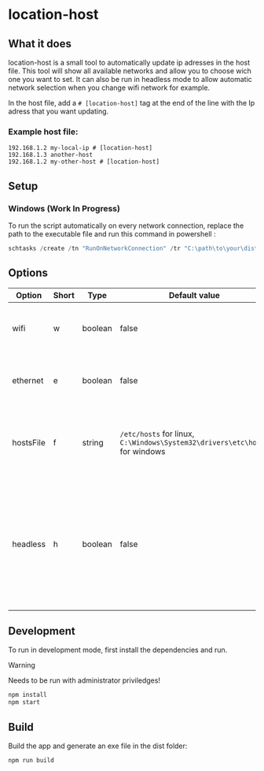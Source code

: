 # location-host

## What it does

location-host is a small tool to automatically update ip adresses in the host file. This tool will show all available networks and allow you to choose wich one you want to set. It can also be run in headless mode to allow automatic network selection when you change wifi network for example.

In the host file, add a `# [location-host]` tag at the end of the line with the Ip adress that you want updating.

### Example host file:

```
192.168.1.2 my-local-ip # [location-host]
192.168.1.3 another-host
192.168.1.2 my-other-host # [location-host]
```

## Setup

### Windows (Work In Progress)

To run the script automatically on every network connection, replace the path to the executable file and run this command in powershell :

```powershell
schtasks /create /tn "RunOnNetworkConnection" /tr "C:\path\to\your\dist\location-host.exe -w -h" /sc onevent /ec Microsoft-Windows-NetworkProfile/Operational /mo "*[System[Provider[@Name='Microsoft-Windows-NetworkProfile'] and EventID=10000]]" /ru "SYSTEM"
```

## Options

| Option    | Short | Type    | Default value                                                               | Description                                                                                                                   |
| --------- | ----- | ------- | --------------------------------------------------------------------------- | ----------------------------------------------------------------------------------------------------------------------------- |
| wifi      | w     | boolean | false                                                                       | Try and select a connected wifi network                                                                                       |
| ethernet  | e     | boolean | false                                                                       | Try and select a connected wired network                                                                                      |
| hostsFile | f     | string  | `/etc/hosts` for linux, `C:\Windows\System32\drivers\etc\hosts` for windows | Specify the host file to edit, if not specified, the os default is chosen.                                                    |
| headless  | h     | boolean | false                                                                       | Don't ask for any information and fail if a suitable network can't be found , should be run with the wifi or ethernet options |

## Development

To run in development mode, first install the dependencies and run.

> [!WARNING]  
> Needs to be run with administrator priviledges!

```sh
npm install
npm start
```

## Build

Build the app and generate an exe file in the dist folder:

```sh
npm run build
```
